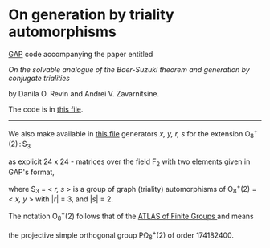 # On generation by triality automorphisms 
[GAP](https://www.gap-system.org/) code accompanying the paper entitled

*On the solvable analogue of the Baer-Suzuki theorem and generation by conjugate trialities*

by Danila O. Revin and Andrei V. Zavarnitsine.

The code is in [this file](code.gap).

---

We also make available in [this file](Generators_O8(2)S3.txt) generators  <i>x, y, r, s</i>  for the extension O<sub>8</sub><sup>+</sup>(2)&thinsp;:&thinsp;S<sub>3</sub> 

as explicit  24 x 24 - matrices over the field F<sub>2</sub> with two elements given in GAP's format, 

where S<sub>3</sub> = < <i>r, s</i> > is a group of graph (triality) automorphisms of O<sub>8</sub><sup>+</sup>(2) = < <i>x, y</i> > with |<i>r</i>| = 3, and |<i>s</i>| = 2.

The notation O<sub>8</sub><sup>+</sup>(2) follows that of the [ATLAS of Finite Groups ](https://en.wikipedia.org/wiki/ATLAS_of_Finite_Groups)
and means 

the projective simple orthogonal group PΩ<sub>8</sub><sup>+</sup>(2) of order 174182400.
